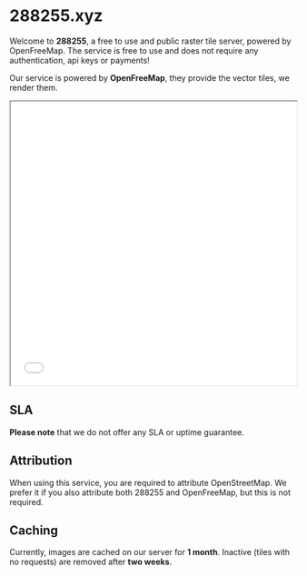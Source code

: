 # 288255.xyz
Welcome to **288255**, a free to use and public raster tile server, powered by OpenFreeMap.
The service is free to use and does not require any authentication, api keys or payments!

Our service is powered by **OpenFreeMap**, they provide the vector tiles, we render them.

<iframe src="/map.html" style="width:100%;height:500px;">Iframe failed to load</iframe>

## SLA
**Please note** that we do not offer any SLA or uptime guarantee.

## Attribution
When using this service, you are required to attribute OpenStreetMap.
We prefer it if you also attribute both 288255 and OpenFreeMap, but this is not required.

## Caching
Currently, images are cached on our server for **1 month**. Inactive (tiles with no requests) are removed after **two weeks**.